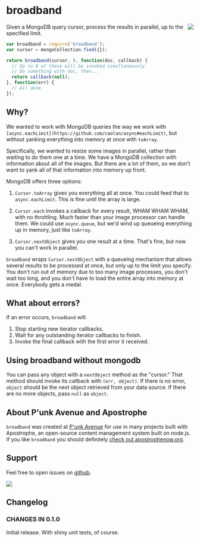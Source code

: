 broadband
=========

<a href="http://apostrophenow.org/"><img src="https://raw.github.com/punkave/broadband/master/logos/logo-box-madefor.png" align="right" /></a>

Given a MongoDB query cursor, process the results in parallel, up to the specified limit.

```javascript
var broadband = require('broadband');
var cursor = mongoCollection.find({});

return broadband(cursor, 8, function(doc, callback) {
  // Up to 8 of these will be invoked simultaneously
  // Do something with doc, then...
  return callback(null);
}, function(err) {
  // All done
});
```

## Why?

We wanted to work with MongoDB queries the way we work with `[async.eachLimit](https://github.com/caolan/async#eachLimit)`, but without yanking everything into memory at once with `toArray`.

Specifically, we wanted to resize some images in parallel, rather than waiting to do them one at a time. We have a MongoDB collection with information about all of the images. But there are a lot of them, so we don't want to yank all of that information into memory up front.

MongoDB offers three options:

1. `Cursor.toArray` gives you everything all at once. You could feed that to `async.eachLimit`. This is fine until the array is large.

2. `Cursor.each` invokes a callback for every result, WHAM WHAM WHAM, with no throttling. Much faster than your image processor can handle them. We could use `async.queue`, but we'd wind up queueing everything up in memory, just like `toArray`.

3. `Cursor.nextObject` gives you one result at a time. That's fine, but now you can't work in parallel.

`broadband` wraps `Cursor.nextObject` with a queueing mechanism that allows several results to be processed at once, but only up to the limit you specify. You don't run out of memory due to too many image processes, you don't wait too long, and you don't have to load the entire array into memory at once. Everybody gets a medal.

## What about errors?

If an error occurs, `broadband` will:

1. Stop starting new iterator callbacks.
2. Wait for any outstanding iterator callbacks to finish.
3. Invoke the final callback with the first error it received.

## Using broadband without mongodb

You can pass any object with a `nextObject` method as the "cursor." That method should invoke its callback with `(err, object)`. If there is no error, `object` should be the next object retrieved from your data source. If there are no more objects, pass `null` as `object`.

## About P'unk Avenue and Apostrophe

`broadband` was created at [P'unk Avenue](http://punkave.com) for use in many projects built with Apostrophe, an open-source content management system built on node.js. If you like `broadband` you should definitely [check out apostrophenow.org](http://apostrophenow.org).

## Support

Feel free to open issues on [github](http://github.com/punkave/broadband).

<a href="http://punkave.com/"><img src="https://raw.github.com/punkave/broadband/master/logos/logo-box-builtby.png" /></a>

## Changelog

### CHANGES IN 0.1.0

Initial release. With shiny unit tests, of course.

